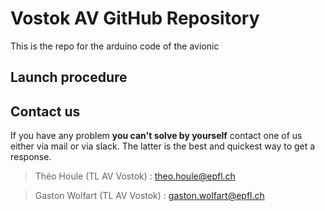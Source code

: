# Vostok AV GitHub Repository
This is the repo for the arduino code of the avionic

## Launch procedure


## Contact us

If you have any problem **you can't solve by yourself** contact one of us either via mail or via slack. The latter is the best and quickest way to get a response. 

> Théo Houle (TL AV Vostok) : theo.houle@epfl.ch 

> Gaston Wolfart (TL AV Vostok) : gaston.wolfart@epfl.ch 


	
